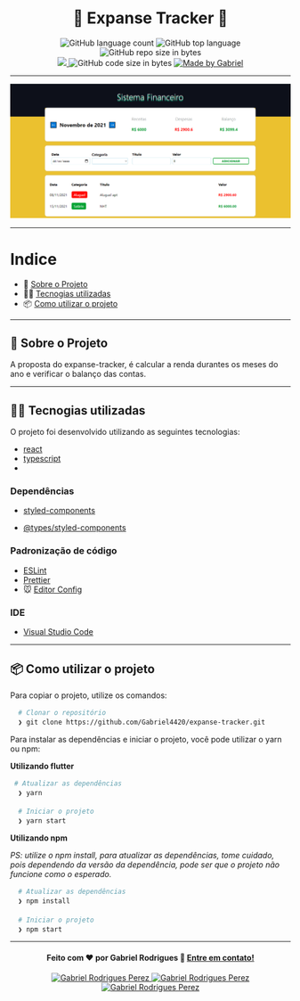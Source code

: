 <h1 align="center">
  &#x1F4F1; Expanse Tracker &#x1F4F1;
</h1>

<p align="center">
   <img alt="GitHub language count" src="https://img.shields.io/github/languages/count/Gabriel4420/expanse-tracker">

  <img alt="GitHub top language" src="https://img.shields.io/github/languages/top/Gabriel4420/expanse-tracker?logo=html">

  <img alt="GitHub repo size in bytes" src="https://img.shields.io/github/repo-size/Gabriel4420/expanse-tracker?color=green">

  <br>
  
  <a href="https://www.codacy.com/manual/Gabriel4420/expanse-tracker?utm_source=github.com&amp;utm_medium=referral&amp;utm_content=Gabriel4420/expanse-tracker&amp;utm_campaign=Badge_Grade">
    <img src="https://app.codacy.com/project/badge/Grade/6dd6b46abeb14e99935a2b9ac5c6ede2"/>
  </a>
  
  <img alt="GitHub code size in bytes" src="https://img.shields.io/github/last-commit/Gabriel4420/expanse-tracker">

  <a href="https://www.linkedin.com/in/gabriel-rodrigues-perez-2069b072/">
    <img alt="Made by Gabriel" src="https://img.shields.io/badge/made%20by-Gabriel-%2304D361">
  </a>
</p>

---

<p align="center">
  <img alt="Gif da Aplicação" src="./HomeApp.png" />
</p>

---

# Indice

- :rocket: [Sobre o Projeto](#rocket-sobre-o-projeto)
- 👨‍💻️ [Tecnogias utilizadas](#%EF%B8%8F-tecnogias-utilizadas)
- 📦️ [Como utilizar o projeto](#%EF%B8%8F-como-utilizar-o-projeto)

---

## :rocket: Sobre o Projeto

A proposta do expanse-tracker, é calcular a renda durantes os meses do ano e verificar o balanço das contas.

---

## 👨‍💻️ Tecnogias utilizadas

O projeto foi desenvolvido utilizando as seguintes tecnologias:

- [react](https://pt-br.reactjs.org)
- [typescript](https://www.typescriptlang.org/docs/)
-

### Dependências

- [styled-components](https://styled-components.com/docs/basics)

- [@types/styled-components](https://styled-components.com/docs/basics)

### Padronização de código

- [ESLint](https://eslint.org/)
- [Prettier](https://prettier.io/)
- :mouse: [Editor Config](https://editorconfig.org/)

### IDE

- [Visual Studio Code](https://code.visualstudio.com/)

---

## 📦️ Como utilizar o projeto

Para copiar o projeto, utilize os comandos:

```bash
  # Clonar o repositório
  ❯ git clone https://github.com/Gabriel4420/expanse-tracker.git
```

Para instalar as dependências e iniciar o projeto, você pode utilizar o yarn ou npm:

**Utilizando flutter**

```bash
 # Atualizar as dependências
  ❯ yarn

  # Iniciar o projeto
  ❯ yarn start
```

**Utilizando npm**

_PS: utilize o npm install, para atualizar as dependências, tome cuidado, pois dependendo da versão da dependência, pode ser que o projeto não funcione como o esperado._

```bash
  # Atualizar as dependências
  ❯ npm install

  # Iniciar o projeto
  ❯ npm start
```

---

<h4 align="center">
  Feito com ❤️ por Gabriel Rodrigues 👋️ <a href="mailto:gabriel_rodrigues_perez@hotmail.com">Entre em contato!</a>
</h4>

<p align="center">

  <a href="https://www.linkedin.com/in/gabriel-rodrigues-perez-2069b072/">
    <img alt="Gabriel Rodrigues Perez" src="https://img.shields.io/badge/LinkedIn-Gabriel_Rodrigues-0e76a8?style=flat&logoColor=white&logo=linkedin">
  </a>
  <a href="https://www.facebook.com/gabriel.rodrigues.perez">
    <img alt="Gabriel Rodrigues Perez" src="https://img.shields.io/badge/Facebook-Gabriel_Rodrigues-1778F2?style=flat&logoColor=white&logo=facebook">
  </a>
  <a href="https://www.instagram.com/gabriel_rodrigues_perez/">
    <img alt="Gabriel Rodrigues Perez" src="https://img.shields.io/badge/Instagram-@gabriel4420-833AB4?style=flat&logoColor=white&logo=instagram">
  </a>
  
  
</p>
